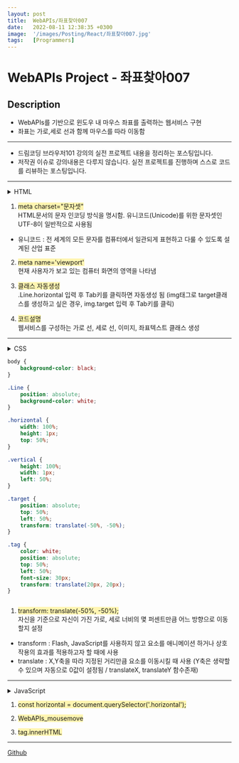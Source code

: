 ```yaml
---
layout: post
title:  WebAPIs/좌표찾아007
date:   2022-08-11 12:38:35 +0300
image:  '/images/Posting/React/좌표찾아007.jpg'
tags:   [Programmers]
---
```


# WebAPIs Project - 좌표찾아007

## Description <br/>
* WebAPIs를 기반으로 윈도우 내 마우스 좌표를 출력하는 웹서비스 구현<br/>
* 좌표는 가로,세로 선과 함께 마우스를 따라 이동함<br/>

___

* 드림코딩 브라우저101 강의의 실전 프로젝트 내용을 정리하는 포스팅입니다.<br/>
* 저작권 이슈로 강의내용은 다루지 않습니다. 실전 프로젝트를 진행하며 스스로 코드를 리뷰하는 포스팅입니다.<br/>

___

<details>
<summary>HTML</summary>
<div markdown="1">

```HTML

<!DOCTYPE html>
<html lang="en">
  <head>
    <meta charset="UTF-8" />
    <meta name="viewport" content="width=device-width, initial-scale=1.0" />
    <title>Coordinates</title>
    <script src="main.js" defer></script>
    <link rel="stylesheet" href="style.css" />
  </head>
  <body>
    <body>
      <div class="Line horizontal"></div>
      <div class="Line vertical"></div>
      <img class="target" src="img/target.png" alt="target">
      <span class="tag">Temp</span>
  </body>
  </body>
</html>

```
</div>
</details>

1. <span style='background-color: #fff5b1'>meta charset="문자셋"</span></br>
HTML문서의 문자 인코딩 방식을 명시함. 유니코드(Unicode)를 위한 문자셋인 UTF-8이 일반적으로 사용됨 
* 유니코드 : 전 세계의 모든 문자를 컴퓨터에서 일관되게 표현하고 다룰 수 있도록 설계된 산업 표준

2. <span style='background-color: #fff5b1'>meta name='viewport'</span></br>
현재 사용자가 보고 있는 컴퓨터 화면의 영역을 나타냄

3. <span style='background-color: #fff5b1'>클래스 자동생성</span></br>
.Line.horizontal 입력 후 Tab키를 클릭하면 자동생성 됨 (img태그로 target클래스를 생성하고 싶은 경우, img.target 입력 후 Tab키를 클릭)

4. <span style='background-color: #fff5b1'>코드설명</span></br>
웹서비스를 구성하는 가로 선, 세로 선, 이미지, 좌표텍스트 클래스 생성

___

<details>
<summary>CSS<summary>
<div markdown="1">

```CSS
body {
    background-color: black;
}

.Line {
    position: absolute;
    background-color: white;
}

.horizontal {
    width: 100%;
    height: 1px;
    top: 50%;
}

.vertical {
    height: 100%;
    width: 1px;
    left: 50%;
}

.target {
    position: absolute;
    top: 50%;
    left: 50%;
    transform: translate(-50%, -50%);
}

.tag {
    color: white;
    position: absolute;
    top: 50%;
    left: 50%;
    font-size: 30px;
    transform: translate(20px, 20px);
}
```
</div>
</details>

1. <span style='background-color: #fff5b1'>transform: translate(-50%, -50%);</span></br>
자신을 기준으로 자신이 가진 가로, 세로 너비의 몇 퍼센트만큼 어느 방향으로 이동할지 설정
* transform : Flash, JavaScript를 사용하지 않고 요소를 애니메이션 하거나 상호작용의 효과를 적용하고자 할 때에 사용</br>
* translate : X,Y축을 따라 지정된 거리만큼 요소를 이동시킬 때 사용 (Y축은 생략할 수 있으며 자동으로 0값이 설정됨 / translateX, translateY 함수존재) </br>

___

<details>
<summary>JavaScript</summary>
<div markdown="1">

```JavaScript
const horizontal = document.querySelector('.horizontal');
const vertical = document.querySelector('.vertical');
const target = document.querySelector('.target');
const tag = document.querySelector('.tag');

document.addEventListener('mousemove', (event)=> {
    const x = event.clientX;
    const y = event.clientY;
    console.log(`${x} ${y}`);

    vertical.style.left = `${x}px`;
    horizontal.style.top = `${y}px`;
    target.style.left = `${x}px`;
    target.style.top = `${y}px`;
    tag.style.left = `${x}px`;
    tag.style.top = `${y}px`;
    tag.innerHTML = `${x}px, ${y}px`;
});
```

</div>
</details>

1. <span style='background-color: #fff5b1'>const horizontal = document.querySelector('.horizontal');</span></br>

2. <span style='background-color: #fff5b1'>WebAPIs_mousemove</span></br>

3. <span style='background-color: #fff5b1'>tag.innerHTML</span></br>

___

[Github](https://github.com/HongDaye71/WebAPIs_Coordinate/tree/main)








